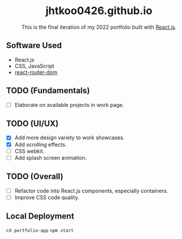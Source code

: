 <h1 align="center">jhtkoo0426.github.io</h1>
<p align="center">This is the final iteration of my 2022 portfolio built with <a href="https://reactjs.org" target="_blank">React.js</a>.</p>

## Software Used
- React.js
- CSS, JavaScript
- [react-router-dom](https://github.com/remix-run/react-router/tree/main/packages/react-router-dom)

## TODO (Fundamentals)
- [ ] Elaborate on available projects in work page.

## TODO (UI/UX)
- [x] Add more design variety to work showcases.
- [x] Add scrolling effects.
- [ ] CSS webkit.
- [ ] Add splash screen animation.

## TODO (Overall)
- [ ] Refactor code into React.js components, especially containers.
- [ ] Improve CSS code quality.

## Local Deployment
```cd portfolio-app```
```npm start```